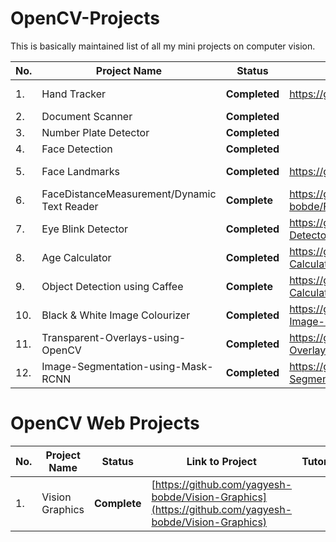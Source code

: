 # OpenCV-Projects
This is basically maintained list of all my mini projects on computer vision.

| No.| **Project Name** | **Status** | **Link to Project** | **Tutorial** | 
|--- | --- | ---- | ---- | ---- |
|1.| Hand Tracker |**Completed** | https://github.com/yagyesh-bobde/Hand-Tracking | https://www.youtube.com/watch?v=lKIogCtVqM0 |
|2.| Document Scanner | **Completed** | | |
|3.| Number Plate Detector | **Completed** | | |
|4.| Face Detection | **Completed** | | |
|5.| Face Landmarks | **Completed** | https://github.com/yagyesh-bobde/Face-Landmarks | https://www.youtube.com/watch?v=LBeda3k2l40&t=6s |
|6.| FaceDistanceMeasurement/Dynamic Text Reader | **Complete** | https://github.com/yagyesh-bobde/FaceDistanceMeasurement_DynamicTextReader | |
|7.| Eye Blink Detector | **Completed** | https://github.com/yagyesh-bobde/Eye-Blink-Detector | |
|8.| Age Calculator | **Completed** | https://github.com/yagyesh-bobde/Face-Age-Calculator | |
|9.| Object Detection using Caffee | **Complete** | https://github.com/yagyesh-bobde/Face-Age-Calculator | |
|10.| Black & White Image Colourizer | **Completed** | https://github.com/yagyesh-bobde/Black-White-Image-Colourizer | |
|11.| Transparent-Overlays-using-OpenCV | **Completed** | https://github.com/yagyesh-bobde/Transparent-Overlays-using-OpenCV | |
|12.| Image-Segmentation-using-Mask-RCNN | **Completed** | https://github.com/yagyesh-bobde/Image-Segmentation-using-Mask-RCNN | |

# OpenCV Web Projects
| No.| **Project Name** | **Status** | **Link to Project** | **Tutorial** | 
|--- | --- | ---- | ---- | ---- |
|1. | Vision Graphics | **Complete** | [https://github.com/yagyesh-bobde/Vision-Graphics](https://github.com/yagyesh-bobde/Vision-Graphics) |  |
